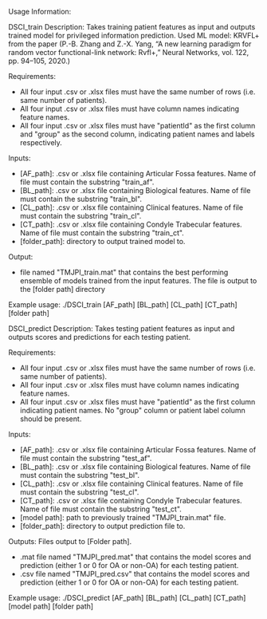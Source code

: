 Usage Information:

DSCI_train
Description: Takes training patient features as input and outputs trained model for privileged information prediction. Used ML model: KRVFL+ from the paper (P.-B. Zhang and Z.-X. Yang, “A new learning paradigm for random vector functional-link network: Rvfl+,” Neural Networks, vol. 122, pp. 94–105, 2020.)

Requirements: 
- All four input .csv or .xlsx files must have the same number of rows (i.e. same number of patients).
- All four input .csv or .xlsx files must have column names indicating feature names.
- All four input .csv or .xlsx files must have "patientId" as the first column and "group" as the second column, indicating patient names and labels respectively.

Inputs:
- [AF_path]: .csv or .xlsx file containing Articular Fossa features. Name of file must contain the substring "train_af".
- [BL_path]: .csv or .xlsx file containing Biological features. Name of file must contain the substring "train_bl".
- [CL_path]: .csv or .xlsx file containing Clinical features. Name of file must contain the substring "train_cl".
- [CT_path]: .csv or .xlsx file containing Condyle Trabecular features. Name of file must contain the substring "train_ct".
- [folder_path]: directory to output trained model to.

Output:
- file named "TMJPI_train.mat" that contains the best performing ensemble of models trained from the input features.
  The file is output to the [folder path] directory

Example usage:
./DSCI_train [AF_path] [BL_path] [CL_path] [CT_path] [folder path]



DSCI_predict
Description: Takes testing patient features as input and outputs scores and predictions for each testing patient.

Requirements: 
- All four input .csv or .xlsx files must have the same number of rows (i.e. same number of patients).
- All four input .csv or .xlsx files must have column names indicating feature names.
- All four input .csv or .xlsx files must have "patientId" as the first column indicating patient names. No "group" column or patient label column should be present.

Inputs:
- [AF_path]: .csv or .xlsx file containing Articular Fossa features. Name of file must contain the substring "test_af".
- [BL_path]: .csv or .xlsx file containing Biological features. Name of file must contain the substring "test_bl".
- [CL_path]: .csv or .xlsx file containing Clinical features. Name of file must contain the substring "test_cl".
- [CT_path]: .csv or .xlsx file containing Condyle Trabecular features. Name of file must contain the substring "test_ct".
- [model path]: path to previously trained "TMJPI_train.mat" file.
- [folder_path]: directory to output prediction file to.

Outputs:
Files output to [Folder path].
- .mat file named "TMJPI_pred.mat" that contains the model scores and prediction (either 1 or 0 for OA or non-OA) for each testing patient.
- .csv file named "TMJPI_pred.csv" that contains the model scores and prediction (either 1 or 0 for OA or non-OA) for each testing patient.

Example usage:
./DSCI_predict [AF_path] [BL_path] [CL_path] [CT_path] [model path] [folder path]
